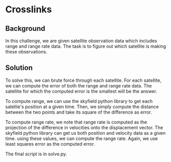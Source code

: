 # Crosslinks

## Background

In this challenge, we are given satellite observation data which includes range and range rate data. The task is to figure out which satellite is making these observations.

## Solution

To solve this, we can brute force through each satellite. For each satellite, we can compute the error of both the range and range rate data. The satellite for which the computed error is the smallest will be the answer.

To compute range, we can use the skyfield python library to get each satellie's position at a given time. Then, we simply compute the distance between the two points and take its square of the difference as error.

To compute range rate, we note that range rate is computed as the projection of the difference in velocities onto the displacement vector. The skyfield python library can get us both position and velocity data as a given time. using these values, we can compute the range rate. Again, we use least squares error as the computed error.

The final script is in solve.py.
